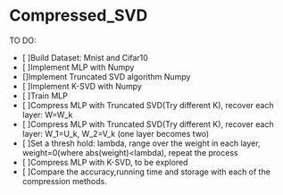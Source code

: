 # Compressed_SVD
TO DO:  
  - [ ]Build Dataset: Mnist and Cifar10  
  - [ ]Implement MLP with Numpy  
  - []Implement Truncated SVD algorithm Numpy  
  - [ ]Implement K-SVD with Numpy  
  - [ ]Train MLP  
  - [ ]Compress MLP with Truncated SVD(Try different K), recover each layer: W=W_k  
  - [ ]Compress MLP with Truncated SVD(Try different K), recover each layer: W_1=U_k, W_2=V_k (one layer becomes two)  
  - [ ]Set a thresh hold: lambda, range over the weight in each layer, weight=0(where abs(weight)<lambda), repeat the process  
  - [ ]Compress MLP with K-SVD, to be explored  
  - [ ]Compare the accuracy,running time and storage with each of the compression methods.  
